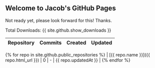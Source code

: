 ## Welcome to Jacob's GitHub Pages

Not ready yet, please look forward for this! Thanks.

Total Downloads: {{ site.github.show_downloads }}

| **Repository** | **Commits** | **Created** | **Updated** |
| -------------- | ----------- | ----------- | ----------- |
{% for repo in site.github.public_repositories %}
| [{{ repo.name }}]({{ repo.html_url }}) | 0 | - | {{ repo.updatedAt }} |
{% endfor %}
